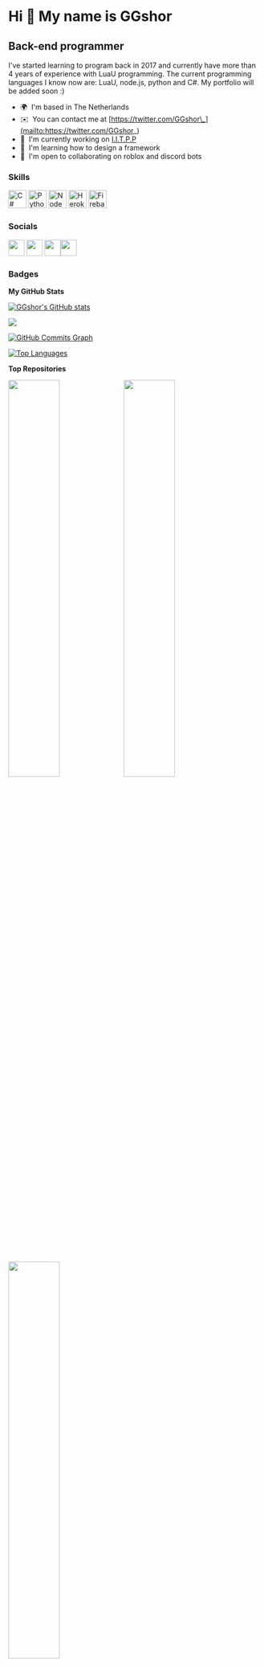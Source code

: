 Hi 👋 My name is GGshor
==============================================================================================================================

Back-end programmer
-------------------

I've started learning to program back in 2017 and currently have more than 4 years of experience with LuaU programming. The current programming languages I know now are: LuaU, node.js, python and C#. My portfolio will be added soon :)

* 🌍  I'm based in The Netherlands
* ✉️  You can contact me at [https://twitter.com/GGshor\_](mailto:https://twitter.com/GGshor_)
* 🚀  I'm currently working on [I.I.T.P.P](http://www.roblox.com/games/2337178805/Innovation-Inc-Thermal-Power-Plant)
* 🧠  I'm learning how to design a framework
* 🤝  I'm open to collaborating on roblox and discord bots

### Skills

<p align="left">
<a href="https://docs.microsoft.com/en-us/dotnet/csharp/" target="_blank" rel="noreferrer"><img src="https://raw.githubusercontent.com/danielcranney/readme-generator/main/public/icons/skills/csharp-colored.svg" width="36" height="36" alt="C#" /></a>
<a href="https://www.python.org/" target="_blank" rel="noreferrer"><img src="https://raw.githubusercontent.com/danielcranney/readme-generator/main/public/icons/skills/python-colored.svg" width="36" height="36" alt="Python" /></a>
<a href="https://nodejs.org/en/" target="_blank" rel="noreferrer"><img src="https://raw.githubusercontent.com/danielcranney/readme-generator/main/public/icons/skills/nodejs-colored.svg" width="36" height="36" alt="NodeJS" /></a>
<a href="https://www.heroku.com/" target="_blank" rel="noreferrer"><img src="https://raw.githubusercontent.com/danielcranney/readme-generator/main/public/icons/skills/heroku-colored.svg" width="36" height="36" alt="Heroku" /></a>
<a href="https://firebase.google.com/" target="_blank" rel="noreferrer"><img src="https://raw.githubusercontent.com/danielcranney/readme-generator/main/public/icons/skills/firebase-colored.svg" width="36" height="36" alt="Firebase" /></a>
</p>


### Socials

<p align="left"> <a href="https://www.github.com/GGshor" target="_blank" rel="noreferrer"><img src="https://raw.githubusercontent.com/danielcranney/readme-generator/main/public/icons/socials/github.svg" width="32" height="32" /></a> <a href="https://www.twitter.com/GGshor_" target="_blank" rel="noreferrer"><img src="https://raw.githubusercontent.com/danielcranney/readme-generator/main/public/icons/socials/twitter.svg" width="32" height="32" /></a> <a 
height="32" /></a> <a href="https://www.youtube.com/channel/UCeCfYW6U7M91hLuOFpfZEMg" target="_blank" rel="noreferrer"><img src="https://raw.githubusercontent.com/danielcranney/readme-generator/main/public/icons/socials/youtube.svg" width="32"
href="https://www.twitch.tv/ggshor_" target="_blank" rel="noreferrer"><img src="https://raw.githubusercontent.com/danielcranney/readme-generator/main/public/icons/socials/twitch.svg" width="32" height="32" /></a></p>

### Badges

<b>My GitHub Stats</b>

<a href="http://www.github.com/GGshor"><img src="https://github-readme-stats.vercel.app/api?username=GGshor&show_icons=true&hide=&count_private=true&title_color=0891b2&text_color=ffffff&icon_color=0891b2&bg_color=1c1917&hide_border=true&show_icons=true" alt="GGshor's GitHub stats" /></a>

<a href="http://www.github.com/GGshor"><img src="https://github-readme-streak-stats.herokuapp.com/?user=GGshor&stroke=ffffff&background=1c1917&ring=0891b2&fire=0891b2&currStreakNum=ffffff&currStreakLabel=0891b2&sideNums=ffffff&sideLabels=ffffff&dates=ffffff&hide_border=true" /></a>

<a href="http://www.github.com/GGshor"><img src="https://activity-graph.herokuapp.com/graph?username=GGshor&bg_color=1c1917&color=ffffff&line=0891b2&point=ffffff&area_color=1c1917&area=true&hide_border=true&custom_title=GitHub%20Commits%20Graph" alt="GitHub Commits Graph" /></a>

<a href="https://github.com/GGshor" align="left"><img src="https://github-readme-stats.vercel.app/api/top-langs/?username=GGshor&langs_count=10&title_color=0891b2&text_color=ffffff&icon_color=0891b2&bg_color=1c1917&hide_border=true&locale=en&custom_title=Top%20%Languages" alt="Top Languages" /></a>

<b>Top Repositories</b>

<div width="100%" align="center"><a href="https://github.com/GGshor/Grid" align="left"><img align="left" width="45%" src="https://github-readme-stats.vercel.app/api/pin/?username=Roblox-Security&repo=SecureClick&title_color=0891b2&text_color=ffffff&icon_color=0891b2&bg_color=1c1917&hide_border=true&locale=en" 

<div width="100%" align="center"><a href="https://github.com/GGshor/Grid" align="left"><img align="left" width="45%" src="https://github-readme-stats.vercel.app/api/pin/?username=GGshor&repo=Grid&title_color=0891b2&text_color=ffffff&icon_color=0891b2&bg_color=1c1917&hide_border=true&locale=en" /></a></div><br 

<br /><br /><br /><br /><br />

<div width="100%" align="center"><a href="https://github.com/GGshor/TweenModel" align="left"><img align="left" width="45%" src="https://github-readme-stats.vercel.app/api/pin/?username=GGshor&repo=TweenModel&title_color=0891b2&text_color=ffffff&icon_color=0891b2&bg_color=1c1917&hide_border=true&locale=en" /></a></div>
